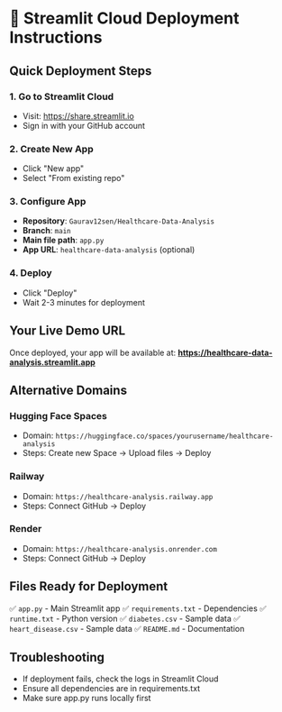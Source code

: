 # 🚀 Streamlit Cloud Deployment Instructions

## Quick Deployment Steps

### 1. Go to Streamlit Cloud
- Visit: https://share.streamlit.io
- Sign in with your GitHub account

### 2. Create New App
- Click "New app"
- Select "From existing repo"

### 3. Configure App
- **Repository**: `Gaurav12sen/Healthcare-Data-Analysis`
- **Branch**: `main`
- **Main file path**: `app.py`
- **App URL**: `healthcare-data-analysis` (optional)

### 4. Deploy
- Click "Deploy"
- Wait 2-3 minutes for deployment

## Your Live Demo URL
Once deployed, your app will be available at:
**https://healthcare-data-analysis.streamlit.app**

## Alternative Domains

### Hugging Face Spaces
- Domain: `https://huggingface.co/spaces/yourusername/healthcare-analysis`
- Steps: Create new Space → Upload files → Deploy

### Railway
- Domain: `https://healthcare-analysis.railway.app`
- Steps: Connect GitHub → Deploy

### Render
- Domain: `https://healthcare-analysis.onrender.com`
- Steps: Connect GitHub → Deploy

## Files Ready for Deployment
✅ `app.py` - Main Streamlit app
✅ `requirements.txt` - Dependencies
✅ `runtime.txt` - Python version
✅ `diabetes.csv` - Sample data
✅ `heart_disease.csv` - Sample data
✅ `README.md` - Documentation

## Troubleshooting
- If deployment fails, check the logs in Streamlit Cloud
- Ensure all dependencies are in requirements.txt
- Make sure app.py runs locally first
